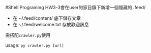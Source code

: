 #Shell Programing
HW3-3會在user的家目錄下新增一個隱藏的 .feed/
* 在 ~/.feed/content/ 底下儲存文章
* 在 ~/.feed/welcome.txt 存放歡迎訊息

需搭配`crawler.py`使用

usage: `py crawler.py [url]`

